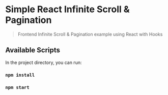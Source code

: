 # Simple React Infinite Scroll & Pagination

> Frontend Infinite Scroll & Pagination example using React with Hooks

## Available Scripts

In the project directory, you can run:

### `npm install`

### `npm start`
